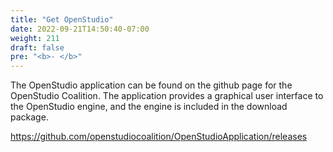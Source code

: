 ```yaml
---
title: "Get OpenStudio"
date: 2022-09-21T14:50:40-07:00
weight: 211
draft: false
pre: "<b>- </b>"
---
```


The OpenStudio application can be found on the github page for the OpenStudio Coalition. The application provides a graphical user interface to the OpenStudio engine, and the engine is included in the download package.

https://github.com/openstudiocoalition/OpenStudioApplication/releases


